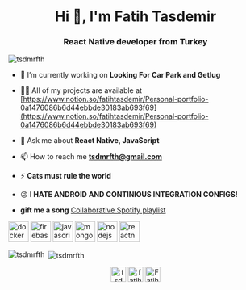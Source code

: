 <h1 align="center">Hi 👋, I'm Fatih Tasdemir</h1>
<h3 align="center">React Native developer from Turkey</h3>

<p align="left"> <img src="https://komarev.com/ghpvc/?username=tsdmrfth" alt="tsdmrfth" /> </p>

- 🔭 I’m currently working on **Looking For Car Park and Getlug**

- 👨‍💻 All of my projects are available at [https://www.notion.so/fatihtasdemir/Personal-portfolio-0a1476086b6d44ebbde30183ab693f69](https://www.notion.so/fatihtasdemir/Personal-portfolio-0a1476086b6d44ebbde30183ab693f69)

- 💬 Ask me about **React Native, JavaScript**

- 📫 How to reach me **tsdmrfth@gmail.com**

- ⚡ **Cats must rule the world**

- 😡 **I HATE ANDROID AND CONTINIOUS INTEGRATION CONFIGS!**

- **gift me a song** [Collaborative Spotify playlist](https://open.spotify.com/playlist/0J3P4AxFbOv2WGJis4uy4Q?si=D14TXHFeQnWzSFDl0dcrYQ)

<p align="left"><img src="https://devicons.github.io/devicon/devicon.git/icons/docker/docker-original-wordmark.svg" alt="docker" width="40" height="40"/> <img src="https://www.vectorlogo.zone/logos/firebase/firebase-icon.svg" alt="firebase" width="40" height="40"/> <img src="https://devicons.github.io/devicon/devicon.git/icons/javascript/javascript-original.svg" alt="javascript" width="40" height="40"/> <img src="https://devicons.github.io/devicon/devicon.git/icons/mongodb/mongodb-original-wordmark.svg" alt="mongodb" width="40" height="40"/> <img src="https://devicons.github.io/devicon/devicon.git/icons/nodejs/nodejs-original-wordmark.svg" alt="nodejs" width="40" height="40"/> <img src="https://reactnative.dev/img/header_logo.svg" alt="reactnative" width="40" height="40"/></p><p><img align="left" src="https://github-readme-stats.vercel.app/api/top-langs/?username=tsdmrfth&layout=compact&hide=html" alt="tsdmrfth" /></p>

<p>&nbsp;<img align="center" src="https://github-readme-stats.vercel.app/api?username=tsdmrfth&show_icons=true" alt="tsdmrfth" /></p>

<p align="center"> 
<a href="https://twitter.com/tsdmrfth" target="blank"><img align="center" src="https://cdn.jsdelivr.net/npm/simple-icons@3.0.1/icons/twitter.svg" alt="tsdmrfth" height="30" width="30" /></a>
<a href="https://linkedin.com/in/fatih-tasdemir" target="blank"><img align="center" src="https://cdn.jsdelivr.net/npm/simple-icons@3.0.1/icons/linkedin.svg" alt="fatihtasdemir" height="30" width="30" /></a>
<a href="https://dev.to/tsdmrfth">
<img src="https://d2fltix0v2e0sb.cloudfront.net/dev-badge.svg" alt="Fatih Taşdemir's DEV Profile" height="30" width="30" align="center">
</a>
</p>
